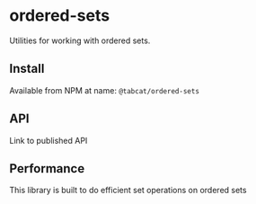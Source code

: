 # ordered-sets

Utilities for working with ordered sets.

## Install

Available from NPM at name: `@tabcat/ordered-sets`

## API

Link to published API

## Performance

This library is built to do efficient set operations on ordered sets

